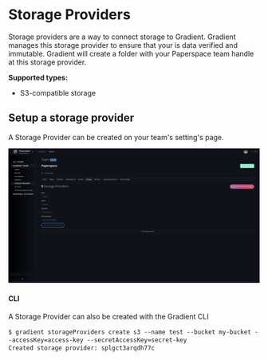 # Storage Providers

Storage providers are a way to connect storage to Gradient. Gradient manages this storage provider to ensure that your is data verified and immutable. Gradient will create a folder with your Paperspace team handle at this storage provider.

**Supported types:**

* S3-compatible storage

## Setup a storage provider

A Storage Provider can be created on your team's setting's page.

![](../.gitbook/assets/screen-shot-2020-10-30-at-1.09.41-pm.png)

#### CLI

A Storage Provider can also be created with the Gradient CLI

```text
$ gradient storageProviders create s3 --name test --bucket my-bucket --accessKey=access-key --secretAccessKey=secret-key
Created storage provider: splgct3arqdh77c
```

